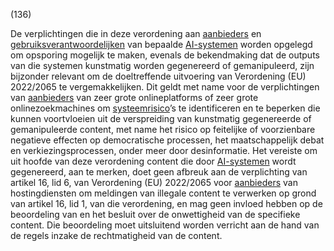 (136)

De verplichtingen die in deze verordening aan [aanbieders](a3.md#^aanbieder) en [gebruiksverantwoordelijken](a3.md#^gebruiksverantwoordelijke) van bepaalde [AI-systemen](a3.md#^ai-systeem) worden opgelegd om opsporing mogelijk te maken, evenals de bekendmaking dat de outputs van die systemen kunstmatig worden gegenereerd of gemanipuleerd, zijn bijzonder relevant om de doeltreffende uitvoering van Verordening (EU) 2022/2065 te vergemakkelijken. Dit geldt met name voor de verplichtingen van [aanbieders](a3.md#^aanbieder) van zeer grote onlineplatforms of zeer grote onlinezoekmachines om [systeemrisico](a3.md#^sysrisk)’s te identificeren en te beperken die kunnen voortvloeien uit de verspreiding van kunstmatig gegenereerde of gemanipuleerde content, met name het risico op feitelijke of voorzienbare negatieve effecten op democratische processen, het maatschappelijk debat en verkiezingsprocessen, onder meer door desinformatie. Het vereiste om uit hoofde van deze verordening content die door [AI-systemen](a3.md#^ai-systeem) wordt gegenereerd, aan te merken, doet geen afbreuk aan de verplichting van artikel 16, lid 6, van Verordening (EU) 2022/2065 voor [aanbieders](a3.md#^aanbieder) van hostingdiensten om meldingen van illegale content te verwerken op grond van artikel 16, lid 1, van die verordening, en mag geen invloed hebben op de beoordeling van en het besluit over de onwettigheid van de specifieke content. Die beoordeling moet uitsluitend worden verricht aan de hand van de regels inzake de rechtmatigheid van de content.
